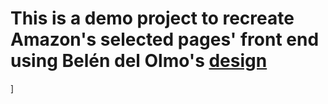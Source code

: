 # This is a demo project to recreate Amazon's selected pages' front end using Belén del Olmo's [design](https://www.behance.net/gallery/128266533/Amazon-Redesign?tracking_source=search_projects%7Camazon%20website)
]